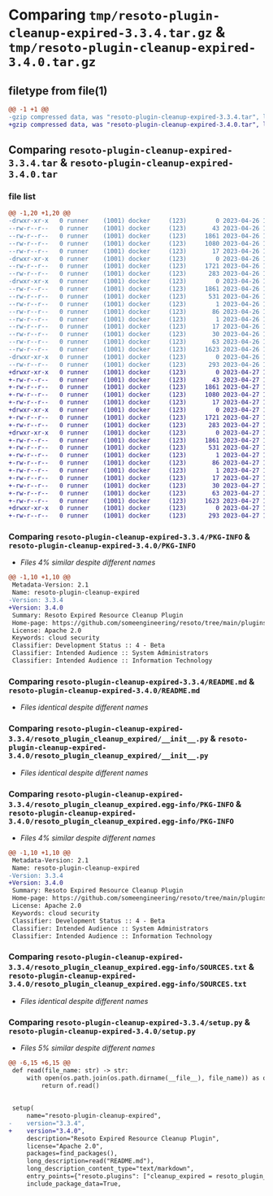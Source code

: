 # Comparing `tmp/resoto-plugin-cleanup-expired-3.3.4.tar.gz` & `tmp/resoto-plugin-cleanup-expired-3.4.0.tar.gz`

## filetype from file(1)

```diff
@@ -1 +1 @@
-gzip compressed data, was "resoto-plugin-cleanup-expired-3.3.4.tar", last modified: Wed Apr 26 16:54:44 2023, max compression
+gzip compressed data, was "resoto-plugin-cleanup-expired-3.4.0.tar", last modified: Thu Apr 27 11:21:36 2023, max compression
```

## Comparing `resoto-plugin-cleanup-expired-3.3.4.tar` & `resoto-plugin-cleanup-expired-3.4.0.tar`

### file list

```diff
@@ -1,20 +1,20 @@
-drwxr-xr-x   0 runner    (1001) docker     (123)        0 2023-04-26 16:54:44.342533 resoto-plugin-cleanup-expired-3.3.4/
--rw-r--r--   0 runner    (1001) docker     (123)       43 2023-04-26 16:52:34.000000 resoto-plugin-cleanup-expired-3.3.4/MANIFEST.in
--rw-r--r--   0 runner    (1001) docker     (123)     1861 2023-04-26 16:54:44.342533 resoto-plugin-cleanup-expired-3.3.4/PKG-INFO
--rw-r--r--   0 runner    (1001) docker     (123)     1080 2023-04-26 16:52:34.000000 resoto-plugin-cleanup-expired-3.3.4/README.md
--rw-r--r--   0 runner    (1001) docker     (123)       17 2023-04-26 16:52:34.000000 resoto-plugin-cleanup-expired-3.3.4/requirements.txt
-drwxr-xr-x   0 runner    (1001) docker     (123)        0 2023-04-26 16:54:44.342533 resoto-plugin-cleanup-expired-3.3.4/resoto_plugin_cleanup_expired/
--rw-r--r--   0 runner    (1001) docker     (123)     1721 2023-04-26 16:52:34.000000 resoto-plugin-cleanup-expired-3.3.4/resoto_plugin_cleanup_expired/__init__.py
--rw-r--r--   0 runner    (1001) docker     (123)      283 2023-04-26 16:52:34.000000 resoto-plugin-cleanup-expired-3.3.4/resoto_plugin_cleanup_expired/config.py
-drwxr-xr-x   0 runner    (1001) docker     (123)        0 2023-04-26 16:54:44.342533 resoto-plugin-cleanup-expired-3.3.4/resoto_plugin_cleanup_expired.egg-info/
--rw-r--r--   0 runner    (1001) docker     (123)     1861 2023-04-26 16:54:44.000000 resoto-plugin-cleanup-expired-3.3.4/resoto_plugin_cleanup_expired.egg-info/PKG-INFO
--rw-r--r--   0 runner    (1001) docker     (123)      531 2023-04-26 16:54:44.000000 resoto-plugin-cleanup-expired-3.3.4/resoto_plugin_cleanup_expired.egg-info/SOURCES.txt
--rw-r--r--   0 runner    (1001) docker     (123)        1 2023-04-26 16:54:44.000000 resoto-plugin-cleanup-expired-3.3.4/resoto_plugin_cleanup_expired.egg-info/dependency_links.txt
--rw-r--r--   0 runner    (1001) docker     (123)       86 2023-04-26 16:54:44.000000 resoto-plugin-cleanup-expired-3.3.4/resoto_plugin_cleanup_expired.egg-info/entry_points.txt
--rw-r--r--   0 runner    (1001) docker     (123)        1 2023-04-26 16:54:44.000000 resoto-plugin-cleanup-expired-3.3.4/resoto_plugin_cleanup_expired.egg-info/not-zip-safe
--rw-r--r--   0 runner    (1001) docker     (123)       17 2023-04-26 16:54:44.000000 resoto-plugin-cleanup-expired-3.3.4/resoto_plugin_cleanup_expired.egg-info/requires.txt
--rw-r--r--   0 runner    (1001) docker     (123)       30 2023-04-26 16:54:44.000000 resoto-plugin-cleanup-expired-3.3.4/resoto_plugin_cleanup_expired.egg-info/top_level.txt
--rw-r--r--   0 runner    (1001) docker     (123)       63 2023-04-26 16:54:44.342533 resoto-plugin-cleanup-expired-3.3.4/setup.cfg
--rw-r--r--   0 runner    (1001) docker     (123)     1623 2023-04-26 16:52:34.000000 resoto-plugin-cleanup-expired-3.3.4/setup.py
-drwxr-xr-x   0 runner    (1001) docker     (123)        0 2023-04-26 16:54:44.342533 resoto-plugin-cleanup-expired-3.3.4/test/
--rw-r--r--   0 runner    (1001) docker     (123)      293 2023-04-26 16:52:34.000000 resoto-plugin-cleanup-expired-3.3.4/test/test_config.py
+drwxr-xr-x   0 runner    (1001) docker     (123)        0 2023-04-27 11:21:36.015786 resoto-plugin-cleanup-expired-3.4.0/
+-rw-r--r--   0 runner    (1001) docker     (123)       43 2023-04-27 11:19:53.000000 resoto-plugin-cleanup-expired-3.4.0/MANIFEST.in
+-rw-r--r--   0 runner    (1001) docker     (123)     1861 2023-04-27 11:21:36.015786 resoto-plugin-cleanup-expired-3.4.0/PKG-INFO
+-rw-r--r--   0 runner    (1001) docker     (123)     1080 2023-04-27 11:19:53.000000 resoto-plugin-cleanup-expired-3.4.0/README.md
+-rw-r--r--   0 runner    (1001) docker     (123)       17 2023-04-27 11:19:53.000000 resoto-plugin-cleanup-expired-3.4.0/requirements.txt
+drwxr-xr-x   0 runner    (1001) docker     (123)        0 2023-04-27 11:21:36.011786 resoto-plugin-cleanup-expired-3.4.0/resoto_plugin_cleanup_expired/
+-rw-r--r--   0 runner    (1001) docker     (123)     1721 2023-04-27 11:19:53.000000 resoto-plugin-cleanup-expired-3.4.0/resoto_plugin_cleanup_expired/__init__.py
+-rw-r--r--   0 runner    (1001) docker     (123)      283 2023-04-27 11:19:53.000000 resoto-plugin-cleanup-expired-3.4.0/resoto_plugin_cleanup_expired/config.py
+drwxr-xr-x   0 runner    (1001) docker     (123)        0 2023-04-27 11:21:36.015786 resoto-plugin-cleanup-expired-3.4.0/resoto_plugin_cleanup_expired.egg-info/
+-rw-r--r--   0 runner    (1001) docker     (123)     1861 2023-04-27 11:21:36.000000 resoto-plugin-cleanup-expired-3.4.0/resoto_plugin_cleanup_expired.egg-info/PKG-INFO
+-rw-r--r--   0 runner    (1001) docker     (123)      531 2023-04-27 11:21:36.000000 resoto-plugin-cleanup-expired-3.4.0/resoto_plugin_cleanup_expired.egg-info/SOURCES.txt
+-rw-r--r--   0 runner    (1001) docker     (123)        1 2023-04-27 11:21:36.000000 resoto-plugin-cleanup-expired-3.4.0/resoto_plugin_cleanup_expired.egg-info/dependency_links.txt
+-rw-r--r--   0 runner    (1001) docker     (123)       86 2023-04-27 11:21:36.000000 resoto-plugin-cleanup-expired-3.4.0/resoto_plugin_cleanup_expired.egg-info/entry_points.txt
+-rw-r--r--   0 runner    (1001) docker     (123)        1 2023-04-27 11:21:36.000000 resoto-plugin-cleanup-expired-3.4.0/resoto_plugin_cleanup_expired.egg-info/not-zip-safe
+-rw-r--r--   0 runner    (1001) docker     (123)       17 2023-04-27 11:21:36.000000 resoto-plugin-cleanup-expired-3.4.0/resoto_plugin_cleanup_expired.egg-info/requires.txt
+-rw-r--r--   0 runner    (1001) docker     (123)       30 2023-04-27 11:21:36.000000 resoto-plugin-cleanup-expired-3.4.0/resoto_plugin_cleanup_expired.egg-info/top_level.txt
+-rw-r--r--   0 runner    (1001) docker     (123)       63 2023-04-27 11:21:36.015786 resoto-plugin-cleanup-expired-3.4.0/setup.cfg
+-rw-r--r--   0 runner    (1001) docker     (123)     1623 2023-04-27 11:19:53.000000 resoto-plugin-cleanup-expired-3.4.0/setup.py
+drwxr-xr-x   0 runner    (1001) docker     (123)        0 2023-04-27 11:21:36.015786 resoto-plugin-cleanup-expired-3.4.0/test/
+-rw-r--r--   0 runner    (1001) docker     (123)      293 2023-04-27 11:19:53.000000 resoto-plugin-cleanup-expired-3.4.0/test/test_config.py
```

### Comparing `resoto-plugin-cleanup-expired-3.3.4/PKG-INFO` & `resoto-plugin-cleanup-expired-3.4.0/PKG-INFO`

 * *Files 4% similar despite different names*

```diff
@@ -1,10 +1,10 @@
 Metadata-Version: 2.1
 Name: resoto-plugin-cleanup-expired
-Version: 3.3.4
+Version: 3.4.0
 Summary: Resoto Expired Resource Cleanup Plugin
 Home-page: https://github.com/someengineering/resoto/tree/main/plugins/cleanup_expired
 License: Apache 2.0
 Keywords: cloud security
 Classifier: Development Status :: 4 - Beta
 Classifier: Intended Audience :: System Administrators
 Classifier: Intended Audience :: Information Technology
```

### Comparing `resoto-plugin-cleanup-expired-3.3.4/README.md` & `resoto-plugin-cleanup-expired-3.4.0/README.md`

 * *Files identical despite different names*

### Comparing `resoto-plugin-cleanup-expired-3.3.4/resoto_plugin_cleanup_expired/__init__.py` & `resoto-plugin-cleanup-expired-3.4.0/resoto_plugin_cleanup_expired/__init__.py`

 * *Files identical despite different names*

### Comparing `resoto-plugin-cleanup-expired-3.3.4/resoto_plugin_cleanup_expired.egg-info/PKG-INFO` & `resoto-plugin-cleanup-expired-3.4.0/resoto_plugin_cleanup_expired.egg-info/PKG-INFO`

 * *Files 4% similar despite different names*

```diff
@@ -1,10 +1,10 @@
 Metadata-Version: 2.1
 Name: resoto-plugin-cleanup-expired
-Version: 3.3.4
+Version: 3.4.0
 Summary: Resoto Expired Resource Cleanup Plugin
 Home-page: https://github.com/someengineering/resoto/tree/main/plugins/cleanup_expired
 License: Apache 2.0
 Keywords: cloud security
 Classifier: Development Status :: 4 - Beta
 Classifier: Intended Audience :: System Administrators
 Classifier: Intended Audience :: Information Technology
```

### Comparing `resoto-plugin-cleanup-expired-3.3.4/resoto_plugin_cleanup_expired.egg-info/SOURCES.txt` & `resoto-plugin-cleanup-expired-3.4.0/resoto_plugin_cleanup_expired.egg-info/SOURCES.txt`

 * *Files identical despite different names*

### Comparing `resoto-plugin-cleanup-expired-3.3.4/setup.py` & `resoto-plugin-cleanup-expired-3.4.0/setup.py`

 * *Files 5% similar despite different names*

```diff
@@ -6,15 +6,15 @@
 def read(file_name: str) -> str:
     with open(os.path.join(os.path.dirname(__file__), file_name)) as of:
         return of.read()
 
 
 setup(
     name="resoto-plugin-cleanup-expired",
-    version="3.3.4",
+    version="3.4.0",
     description="Resoto Expired Resource Cleanup Plugin",
     license="Apache 2.0",
     packages=find_packages(),
     long_description=read("README.md"),
     long_description_content_type="text/markdown",
     entry_points={"resoto.plugins": ["cleanup_expired = resoto_plugin_cleanup_expired:CleanupExpiredPlugin"]},
     include_package_data=True,
```

